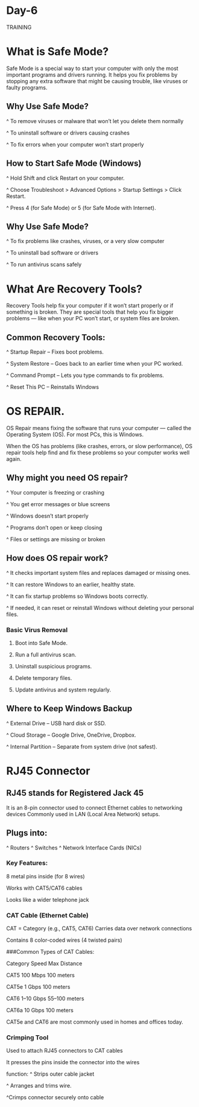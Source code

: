 # Day-6

TRAINING

# What is Safe Mode?

Safe Mode is a special way to start your computer with only the most important programs and drivers running. It helps you fix problems by stopping any extra software that might be causing trouble, like viruses or faulty programs.

## Why Use Safe Mode?

^ To remove viruses or malware that won’t let you delete them normally

^ To uninstall software or drivers causing crashes

^ To fix errors when your computer won’t start properly

## How to Start Safe Mode (Windows)

^ Hold Shift and click Restart on your computer.

^ Choose Troubleshoot > Advanced Options > Startup Settings > Click Restart.

^ Press 4 (for Safe Mode) or 5 (for Safe Mode with Internet).

## Why Use Safe Mode?

^ To fix problems like crashes, viruses, or a very slow computer

^ To uninstall bad software or drivers

^ To run antivirus scans safely 

# What Are Recovery Tools?
Recovery Tools help fix your computer if it won’t start properly or if something is broken. They are special tools that help you fix bigger problems — like when your PC won’t start, or system files are broken.

## Common Recovery Tools:

 ^ Startup Repair – Fixes boot problems.

^ System Restore – Goes back to an earlier time when your PC worked.

^ Command Prompt – Lets you type commands to fix problems.

^ Reset This PC – Reinstalls Windows

# OS REPAIR.

OS Repair means fixing the software that runs your computer — called the Operating System (OS). For most PCs, this is Windows.

When the OS has problems (like crashes, errors, or slow performance), OS repair tools help find and fix these problems so your computer works well again.

## Why might you need OS repair?

^ Your computer is freezing or crashing

^ You get error messages or blue screens

^ Windows doesn’t start properly

^ Programs don’t open or keep closing

^ Files or settings are missing or broken

## How does OS repair work?

 ^ It checks important system files and replaces damaged or missing ones.
 
^ It can restore Windows to an earlier, healthy state.

^ It can fix startup problems so Windows boots correctly.

^ If needed, it can reset or reinstall Windows without deleting your personal files.

### Basic Virus Removal

1. Boot into Safe Mode.

2. Run a full antivirus scan.

3. Uninstall suspicious programs.

4. Delete temporary files.

5. Update antivirus and system regularly.
   
## Where to Keep Windows Backup

^ External Drive – USB hard disk or SSD.

^ Cloud Storage – Google Drive, OneDrive, Dropbox.

^ Internal Partition – Separate from system drive (not safest).
 
 # RJ45 Connector
## RJ45 stands for Registered Jack 45

It is an 8-pin connector used to connect Ethernet cables to networking devices
Commonly used in LAN (Local Area Network) setups.

## Plugs into:
^ Routers 
^ Switches
^ Network Interface Cards (NICs)

 ### Key Features:
 
8 metal pins inside (for 8 wires)

Works with CAT5/CAT6 cables

Looks like a wider telephone jack

### CAT Cable (Ethernet Cable)

CAT = Category (e.g., CAT5, CAT6)
Carries data over network connections

Contains 8 color-coded wires (4 twisted pairs)

###Common Types of CAT Cables:

Category	Speed	Max Distance

CAT5	100 Mbps	100 meters

CAT5e	1 Gbps	100 meters

CAT6	1–10 Gbps	55–100 meters

CAT6a	10 Gbps	100 meters

CAT5e and CAT6 are most commonly used in homes and offices today.

### Crimping Tool

Used to attach RJ45 connectors to CAT cables

It presses the pins inside the connector into the wires

function: ^ Strips outer cable jacket 

^ Arranges and trims wire.

^Crimps connector securely onto cable





